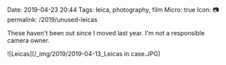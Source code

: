 Date: 2019-04-23 20:44
Tags: leica, photography, film
Micro: true
Icon: 📷
permalink: /2019/unused-leicas

These haven't been out since I moved last year. I'm not a responsible camera owner.

![Leicas](/_img/2019/2019-04-13_Leicas in case.JPG)